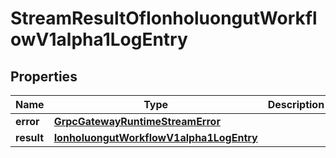 

# StreamResultOfIonholuongutWorkflowV1alpha1LogEntry


## Properties

Name | Type | Description | Notes
------------ | ------------- | ------------- | -------------
**error** | [**GrpcGatewayRuntimeStreamError**](GrpcGatewayRuntimeStreamError.md) |  |  [optional]
**result** | [**IonholuongutWorkflowV1alpha1LogEntry**](IonholuongutWorkflowV1alpha1LogEntry.md) |  |  [optional]



